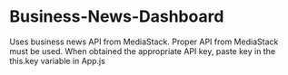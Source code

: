 # Business-News-Dashboard

Uses business news API from MediaStack.
Proper API from MediaStack must be used.
When obtained the appropriate API key, paste key in the this.key variable in App.js 
